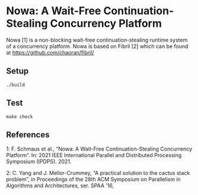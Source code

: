 Nowa: A Wait-Free Continuation-Stealing Concurrency Platform
============================================================

Nowa [1] is a non-blocking wait-free continuation-stealing runtime system
of a concurrency platform. Nowa is based on Fibril [2] which can be
found at https://github.com/chaoran/fibril/

Setup
-----

```
./build
```

Test
----

```
make check
```

References
----------

1: F. Schmaus et al., “Nowa: A Wait-Free Continuation-Stealing
Concurrency Platform”. In: 2021 IEEE International Parallel and
Distributed Processing Symposium (IPDPS). 2021.

2: C. Yang and J. Mellor-Crummey, “A practical solution to the cactus
stack problem”, in Proceedings of the 28th ACM Symposium on
Parallelism in Algorithms and Architectures, ser. SPAA ’16,
